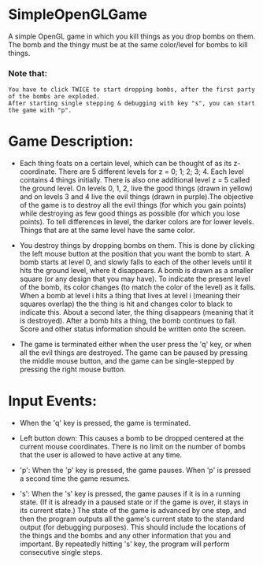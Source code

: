 # SimpleOpenGLGame
A simple OpenGL game in which you kill things as you drop bombs on them. The bomb and the thingy must be at the same color/level for bombs to kill things.

### Note that: 
	You have to click TWICE to start dropping bombs, after the first party of the bombs are exploded.
	After starting single stepping & debugging with key "s", you can start the game with "p".

# Game Description:

* Each thing foats on a certain level, which can be thought of as its z-coordinate. There are 5 different levels for z = 0; 1; 2; 3; 4. Each level contains 4 things initially. There is also one additional level z = 5 called the ground level. On levels 0, 1, 2, live the good things (drawn in yellow) and on levels 3 and 4 live the evil things (drawn in purple).The objective of the game is to destroy all the evil things (for which you gain points) while destroying as few good things as possible (for which you lose points). To tell differences in level, the darker colors are for lower levels. Things that are at the same level have the same color.

* You destroy things by dropping bombs on them. This is done by clicking the left mouse button at the position that you want the bomb to start. A bomb starts at level 0, and slowly falls to each of the other levels until it hits the ground level, where it disappears. A bomb is drawn as a smaller
square (or any design that you may have). To indicate the present level of the bomb, its color changes (to match the color of the level) as it falls. When a bomb at level i hits a thing that lives at level i (meaning their squares overlap) the the thing is hit and changes color to black to indicate
this. About a second later, the thing disappears (meaning that it is destroyed). After a bomb hits a thing, the bomb continues to fall. Score and other status information should be written onto the screen.

* The game is terminated either when the user press the 'q' key, or when all the evil things are destroyed. The game can be paused by pressing the middle mouse button, and the game can be single-stepped by pressing the right mouse button.

# Input Events:

* When the 'q' key is pressed, the game is terminated.
	
* Left button down: This causes a bomb to be dropped centered at the current mouse coordinates. There is no limit on the number of bombs that the user is allowed to have active at any time.
	
* 'p': When the 'p' key is pressed, the game pauses. When 'p' is pressed a second time the game resumes.
	
* 's': When the 's' key is pressed, the game pauses if it is in a running state. (If it is already in a paused state or if the game is over, it stays in its current state.) The state of the game is advanced by one step, and then the program outputs all the game's current state to the standard output (for debugging purposes). This should include the locations of the things and the bombs and any other information that you and important. By repeatedly hitting 's' key, the program will perform consecutive single steps.
